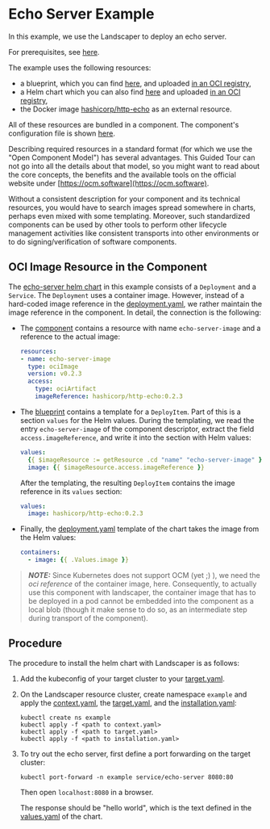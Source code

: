 # Echo Server Example

In this example, we use the Landscaper to deploy an echo server.

For prerequisites, see [here](../../README.md#prerequisites-and-basic-definitions).

The example uses the following resources:

- a blueprint, which you can find [here](https://github.com/gardener/landscaper/blob/master/docs/guided-tour/blueprints/echo-server/blueprint/blueprint.yaml), and 
  uploaded [in an OCI registry](https://eu.gcr.io/gardener-project/landscaper/examples/blueprints/guided-tour/echo-server),
- a Helm chart which you can also find [here](https://github.com/gardener/landscaper/tree/master/docs/guided-tour/blueprints/echo-server/chart/echo-server) and
  uploaded [in an OCI registry](https://eu.gcr.io/gardener-project/landscaper/examples/charts/guided-tour/echo-server),
- the Docker image [hashicorp/http-echo](https://hub.docker.com/r/hashicorp/http-echo) as an external resource.

All of these resources are bundled in a component. The component's configuration file is shown 
[here](./config-files/components.yaml).

Describing required resources in a standard format (for which we use the "Open Component Model") has several advantages.
This Guided Tour can not go into all the details about that model, so you might want to read about the core concepts, 
the benefits and the available tools on the official website under [https://ocm.software](https://ocm.software).

Without a consistent description for your component and its technical resources, you would have to search images spread 
somewhere in charts, perhaps even mixed with some templating. Moreover, such standardized components can be used by 
other tools to perform other lifecycle management activities like consistent transports into other environments or to do
signing/verification of software components.

## OCI Image Resource in the Component

The [echo-server helm chart](https://github.com/gardener/landscaper/tree/master/docs/guided-tour/blueprints/echo-server/chart/echo-server) in this example consists of a `Deployment` and a `Service`.
The `Deployment` uses a container image. However, instead of a hard-coded image reference in
the [deployment.yaml](./chart/echo-server/templates/deployment.yaml), we rather maintain the image reference in the
component. In detail, the connection is the following:

- The [component](./component-archive/v2-external/component-descriptor.yaml) contains a resource with name 
  `echo-server-image` and a reference to the actual image:
 
  ```yaml
  resources:
  - name: echo-server-image
    type: ociImage
    version: v0.2.3
    access:
      type: ociArtifact
      imageReference: hashicorp/http-echo:0.2.3
  ```

- The [blueprint](./blueprint/blueprint.yaml) contains a template for a `DeployItem`. Part of this is a 
  section `values` for the Helm values. During the templating, we read the entry `echo-server-image` of the 
  component descriptor, extract the field `access.imageReference`, and write it into the section with Helm values: 

  ```yaml
  values:
    {{ $imageResource := getResource .cd "name" "echo-server-image" }}
    image: {{ $imageResource.access.imageReference }}
  ```

  After the templating, the resulting `DeployItem` contains the image reference in its `values` section:

  ```yaml
  values:
    image: hashicorp/http-echo:0.2.3
  ```

- Finally, the [deployment.yaml](./chart/echo-server/templates/deployment.yaml) template of the chart takes the image from the 
  Helm values:

  ```yaml
  containers:
    - image: {{ .Values.image }}
  ```
  
> **_NOTE:_** Since Kubernetes does not support OCM (yet ;) ), we need the *oci reference* of the container image, here.
> Consequently, to actually use this component with landscaper, the container image that has to be deployed in a pod 
> cannot be embedded into the component as a local blob (though it make sense to do so, as an intermediate step during 
> transport of the component).


## Procedure

The procedure to install the helm chart with Landscaper is as follows:

1. Add the kubeconfig of your target cluster to your [target.yaml](installation/target.yaml).

2. On the Landscaper resource cluster, create namespace `example` and apply
   the [context.yaml](./installation/context.yaml),
   the [target.yaml](installation/target.yaml), and the [installation.yaml](installation/installation.yaml):

   ```shell
   kubectl create ns example
   kubectl apply -f <path to context.yaml>
   kubectl apply -f <path to target.yaml>
   kubectl apply -f <path to installation.yaml>
   ```

3. To try out the echo server, first define a port forwarding on the target cluster:

   ```shell
   kubectl port-forward -n example service/echo-server 8080:80
   ```

   Then open `localhost:8080` in a browser.  
   
   The response should be "hello world", which is the text defined
   in the [values.yaml](./chart/echo-server/values.yaml) of the chart.
